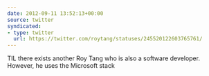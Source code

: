 ```yaml
---
date: 2012-09-11 13:52:13+00:00
source: twitter
syndicated:
- type: twitter
  url: https://twitter.com/roytang/statuses/245520122603765761/
---
```


TIL there exists another Roy Tang who is also a software developer. However, he uses the Microsoft stack